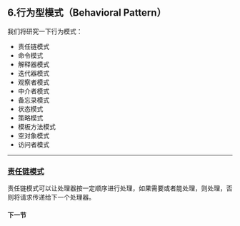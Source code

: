 ## 6.行为型模式（Behavioral Pattern）
我们将研究一下行为模式：
 - 责任链模式
 - 命令模式
 - 解释器模式
 - 迭代器模式
 - 观察者模式
 - 中介者模式
 - 备忘录模式
 - 状态模式
 - 策略模式
 - 模板方法模式
 - 空对象模式
 - 访问者模式

----

### [责任链模式](chainofresponsibility/6.1.ChainOfResponsibility.md)
责任链模式可以让处理器按一定顺序进行处理，如果需要或者能处理，则处理，否则将请求传递给下一个处理器。

#### 下一节
[]()
